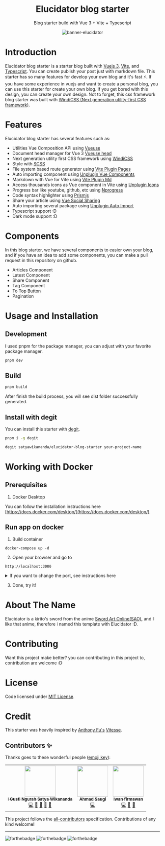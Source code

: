 <div align="center">

<h1>Elucidator blog starter</h1>

<p>Blog starter build with Vue 3 + Vite + Typescript</p>

![banner-elucidator](https://i.ibb.co/d4hScjv/banner.png)

</div>

# Introduction

Elucidator blog starter is a starter blog built with [Vuejs 3](https://v3.vuejs.org/), [Vite](https://vitejs.dev/), and [Typescript](https://www.typescriptlang.org/). You can create publish your post just with markdown file. This starter has so many features for develop your own blog and it's fast ⚡. If you have some experience in vuejs and want to create a personal blog, you can use this starter for create your own blog. If you get bored with this design, you can create your own design. Not to forget, this css framework blog starter was built with [WindiCSS (Next generation utility-first CSS framework)](https://windicss.org/).

# Features

Elucidator blog starter has several features such as:

- Utilities Vue Composition API using [Vueuse](https://vueuse.org/)
- Document head manager for Vue 3 [Vueuse head](https://github.com/vueuse/head)
- Next generation utility first CSS framework using [WindiCSS](https://windicss.org)
- Style with [SCSS](https://sass-lang.com/)
- File system based route generator using [Vite Plugin Pages](https://github.com/hannoeru/vite-plugin-pages)
- Auto importing component using [Unplugin Vue Components](https://github.com/antfu/unplugin-vue-components)
- Markdown with Vue for Vite using [Vite Plugin Md](https://github.com/antfu/vite-plugin-md)
- Access thousands icons as Vue component in Vite using [Unplugin Icons](https://github.com/antfu/unplugin-icons)
- Progress bar like youtube, github, etc using [Nprogress](https://github.com/rstacruz/nprogress)
- Code syntax highlighter using [Prismjs](https://prismjs.com/)
- Share your article using [Vue Social Sharing](https://github.com/nicolasbeauvais/vue-social-sharing)
- Auto importing several package using [Unplugin Auto Import](https://github.com/antfu/unplugin-auto-import)
- Typescript support :D
- Dark mode support :D

# Components

In this blog starter, we have several components to easier own your blog, and if you have an idea to add some components, you can make a pull request in this repository on github.

- Articles Component
- Latest Component
- Share Component
- Tag Component
- To Top Button
- Pagination

# Usage and Installation

## Development

I used pnpm for the package manager, you can adjust with your favorite package manager.

```bash
pnpm dev
```

## Build

```bash
pnpm build
```

After finish the build process, you will see dist folder successfully generated.

## Install with degit
You can install this starter with [degit](https://github.com/Rich-Harris/degit).
```bash
pnpm i -g degit
```

```bash
degit satyawikananda/elucidator-blog-starter your-project-name
```

# Working with Docker

## Prerequisites

1. Docker Desktop

You can follow the installation instructions here [https://docs.docker.com/desktop/](https://docs.docker.com/desktop/)
## Run app on docker

1. Build container

```
docker-compose up -d
```

2. Open your browser and go to

```
http://localhost:3000
```

<details>
  <summary>If you want to change the port, see instructions here</summary>
  <ol>
    <li>
        Edit manually Dockerfile at line 32 <br/>
        <code>
        EXPOSE 3000 
        </code>
    </li>
    <li>
        Rebuild container with command <br/>
        <code>
        docker-compose up --build
        </code>
    </li>
  </ol>
</details>

3. Done, try it!


# About The Name

Elucidator is a kirito's sword from the anime [Sword Art Online(SAO)](https://anilist.co/anime/11757/Sword-Art-Online/), and I like that anime, therefore i named this template with Elucidator :D.

# Contributing

Want this project make better? you can contributing in this project to, contribution are welcome :D

# License

Code licensed under [MIT License](https://raw.githubusercontent.com/satyawikananda/elucidator-blog-starter/main/LICENSE?token=AH44ZFFKVJSTLJ3SXJUPKHDA3VAJG).

# Credit

This starter was heavily inspired by [Anthony Fu's](https://github.com/antfu) [Vitesse](https://github.com/antfu/vitesse).

## Contributors ✨

Thanks goes to these wonderful people ([emoji key](https://allcontributors.org/docs/en/emoji-key)):

<!-- ALL-CONTRIBUTORS-LIST:START - Do not remove or modify this section -->
<!-- prettier-ignore-start -->
<!-- markdownlint-disable -->
<table>
  <tr>
    <td align="center"><a href="https://satyawikananda.vercel.app"><img src="https://avatars.githubusercontent.com/u/33148052?v=4?s=100" width="100px;" alt=""/><br /><sub><b>I Gusti Ngurah Satya Wikananda</b></sub></a><br /><a href="https://github.com/satyawikananda/elucidator-blog-starter/commits?author=satyawikananda" title="Code">💻</a> <a href="https://github.com/satyawikananda/elucidator-blog-starter/commits?author=satyawikananda" title="Documentation">📖</a> <a href="#design-satyawikananda" title="Design">🎨</a> <a href="#ideas-satyawikananda" title="Ideas, Planning, & Feedback">🤔</a> <a href="#maintenance-satyawikananda" title="Maintenance">🚧</a></td>
    <td align="center"><a href="http://ahmadsaugi.com"><img src="https://avatars.githubusercontent.com/u/45036724?v=4?s=100" width="100px;" alt=""/><br /><sub><b>Ahmad Saugi</b></sub></a><br /><a href="https://github.com/satyawikananda/elucidator-blog-starter/commits?author=zuramai" title="Code">💻</a></td>
    <td align="center"><a href="https://ifirmawan.github.io"><img src="https://avatars.githubusercontent.com/u/20871229?v=4?s=100" width="100px;" alt=""/><br /><sub><b>Iwan firmawan</b></sub></a><br /><a href="https://github.com/satyawikananda/elucidator-blog-starter/commits?author=ifirmawan" title="Code">💻</a> <a href="https://github.com/satyawikananda/elucidator-blog-starter/commits?author=ifirmawan" title="Documentation">📖</a> <a href="#ideas-ifirmawan" title="Ideas, Planning, & Feedback">🤔</a></td>
  </tr>
</table>

<!-- markdownlint-restore -->
<!-- prettier-ignore-end -->

<!-- ALL-CONTRIBUTORS-LIST:END -->

This project follows the [all-contributors](https://github.com/all-contributors/all-contributors) specification. Contributions of any kind welcome!

---

![forthebadge](https://forthebadge.com/images/badges/built-with-love.svg)
![forthebadge](https://forthebadge.com/images/badges/made-with-typescript.svg)
![forthebadge](https://forthebadge.com/images/badges/made-with-vue.svg)
